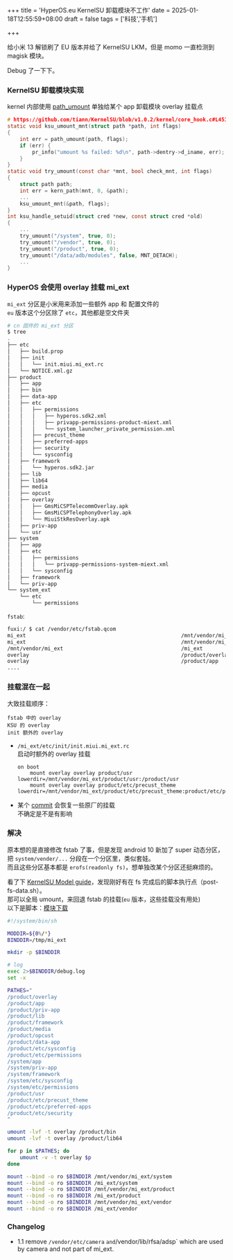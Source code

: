 +++
title = 'HyperOS.eu KernelSU 卸载模块不工作'
date = 2025-01-18T12:55:59+08:00
draft = false
tags = ['科技','手机']

+++

给小米 13 解锁刷了 EU 版本并给了 KernelSU LKM，但是 momo 一直检测到 magisk 模块。

Debug 了一下下。

### KernelSU 卸载模块实现

kernel 内部使用 [path_umount](https://elixir.bootlin.com/linux/v5.15.31/C/ident/path_umount) 单独给某个 app 卸载模块 overlay 挂载点

```c
# https://github.com/tiann/KernelSU/blob/v1.0.2/kernel/core_hook.c#L451
static void ksu_umount_mnt(struct path *path, int flags)
{
	int err = path_umount(path, flags);
	if (err) {
		pr_info("umount %s failed: %d\n", path->dentry->d_iname, err);
	}
}
static void try_umount(const char *mnt, bool check_mnt, int flags)
{
	struct path path;
	int err = kern_path(mnt, 0, &path);
    ...
	ksu_umount_mnt(&path, flags);
}
int ksu_handle_setuid(struct cred *new, const struct cred *old)
{
	...
	try_umount("/system", true, 0);
	try_umount("/vendor", true, 0);
	try_umount("/product", true, 0);
	try_umount("/data/adb/modules", false, MNT_DETACH);
	...
}
```

### HyperOS 会使用 overlay 挂载 mi_ext

`mi_ext` 分区是小米用来添加一些额外 app 和 配置文件的  
`eu` 版本这个分区除了 `etc`，其他都是空文件夹

```bash
# cn 固件的 mi_ext 分区
$ tree                                                                  
.
├── etc
│   ├── build.prop
│   ├── init
│   │   └── init.miui.mi_ext.rc
│   └── NOTICE.xml.gz
├── product
│   ├── app
│   ├── bin
│   ├── data-app
│   ├── etc
│   │   ├── permissions
│   │   │   ├── hyperos.sdk2.xml
│   │   │   ├── privapp-permissions-product-miext.xml
│   │   │   └── system_launcher_private_permission.xml
│   │   ├── precust_theme
│   │   ├── preferred-apps
│   │   ├── security
│   │   └── sysconfig
│   ├── framework
│   │   └── hyperos.sdk2.jar
│   ├── lib
│   ├── lib64
│   ├── media
│   ├── opcust
│   ├── overlay
│   │   ├── GmsMiCSPTelecommOverlay.apk
│   │   ├── GmsMiCSPTelephonyOverlay.apk
│   │   └── MiuiStkResOverlay.apk
│   ├── priv-app
│   └── usr
├── system
│   ├── app
│   ├── etc
│   │   ├── permissions
│   │   │   └── privapp-permissions-system-miext.xml
│   │   └── sysconfig
│   ├── framework
│   └── priv-app
└── system_ext
    └── etc
        └── permissions
```

`fstab`:  

```bash
fuxi:/ $ cat /vendor/etc/fstab.qcom
mi_ext                                                  /mnt/vendor/mi_ext     erofs   ro                                                   wait,slotselect,logical,first_stage_mount,nofail
mi_ext                                                  /mnt/vendor/mi_ext     ext4    ro,barrier=1,discard                                 wait,slotselect,logical,first_stage_mount,nofail
/mnt/vendor/mi_ext                                      /mi_ext                erofs   ro,bind                                              wait,nofail
overlay                                                 /product/overlay          overlay ro,lowerdir=/mnt/vendor/mi_ext/product/overlay/:/product/overlay check,nofail
overlay                                                 /product/app              overlay ro,lowerdir=/mnt/vendor/mi_ext/product/app/:/product/app check,nofail
....
```

### 挂载混在一起

大致挂载顺序：

```text
fstab 中的 overlay
KSU 的 overlay
init 额外的 overlay
```

- `/mi_ext/etc/init/init.miui.mi_ext.rc`  
  启动时额外的 overlay 挂载

  ```text
  on boot
      mount overlay overlay product/usr lowerdir=/mnt/vendor/mi_ext/product/usr:/product/usr
      mount overlay overlay product/etc/precust_theme lowerdir=/mnt/vendor/mi_ext/product/etc/precust_theme:product/etc/precust_theme
  ```

  

- 某个 [commit](https://github.com/tiann/KernelSU/commit/b76d973f3af4b01a33c7f852599410fd530003a8) 会恢复一些原厂的挂载  
  不确定是不是有影响

### 解决

原本想的是直接修改 fstab 了事，但是发现 android 10 新加了 super 动态分区，把 `system/vender/...` 分段在一个分区里，类似套娃。  
而且这些分区基本都是 `erofs(readonly fs)`，想单独改某个分区还挺麻烦的。

看了下 [KernelSU Model guide](https://kernelsu.org/guide/module.html)，发现刚好有在 fs 完成后的脚本执行点（post-fs-data.sh）。  
那可以全局 umount，来回退 fstab 的挂载(`eu` 版本，这些挂载没有用处)  
以下是脚本：[模块下载](assets/xiaomi.eu.no.mi_ext-1.0.zip)

```bash
#!/system/bin/sh

MODDIR=${0%/*}
BINDDIR=/tmp/mi_ext

mkdir -p $BINDDIR

# log
exec 2>$BINDDIR/debug.log
set -x

PATHES="
/product/overlay
/product/app
/product/priv-app
/product/lib
/product/framework
/product/media
/product/opcust
/product/data-app
/product/etc/sysconfig
/product/etc/permissions
/system/app
/system/priv-app
/system/framework
/system/etc/sysconfig
/system/etc/permissions
/product/usr
/product/etc/precust_theme
/product/etc/preferred-apps
/product/etc/security
"

umount -lvf -t overlay /product/bin
umount -lvf -t overlay /product/lib64

for p in $PATHES; do
    umount -v -t overlay $p
done

mount --bind -o ro $BINDDIR /mnt/vendor/mi_ext/system
mount --bind -o ro $BINDDIR /mi_ext/system
mount --bind -o ro $BINDDIR /mnt/vendor/mi_ext/product
mount --bind -o ro $BINDDIR /mi_ext/product
mount --bind -o ro $BINDDIR /mnt/vendor/mi_ext/vendor
mount --bind -o ro $BINDDIR /mi_ext/vendor
```

### Changelog

- 1.1
  remove `/vendor/etc/camera` `and`/vendor/lib/rfsa/adsp` which are used by camera and not part of mi_ext.   
